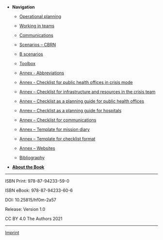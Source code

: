 - **Navigation**

  - [Operational planning](files/document-3.md)
  - [Working in teams](files/document-4.md)
  - [Communications](files/document-5.md)
  - [Scenarios – CBRN](files/document-6.md)
  - [B scenarios](files/document-7.md)
  - [Toolbox](files/document-8.md)

  - [Annex - Abbreviations](files/document-9.md)
  - [Annex - Checklist for public health offices in crisis mode](files/document-10.md)
  - [Annex – Checklist for infrastructure and resources in the crisis team](files/document-11.md)
  - [Annex – Checklist as a planning guide for public health offices](files/document-12.md)
  - [Annex – Checklist as a planning guide for hospitals](files/document-13.md)
  - [Annex – Checklist for communications](files/document-14.md)
  - [Annex – Template for mission diary](files/document-15.md)
  - [Annex – Template for checklist format](files/document-16.md)
  - [Annex – Websites](files/document-17.md)
  - [Bibliography](files/document-18.md)

- [**About the Book**](files/cs1000about-the-book.md)

---

ISBN Print: 978-87-94233-59-0

ISBN eBook: 978-87-94233-60-6

DOI: 10.25815/hf0m-2a57

Release: Version 1.0

CC BY 4.0 The Authors 2021

---

[Imprint](files/imprint.md)
